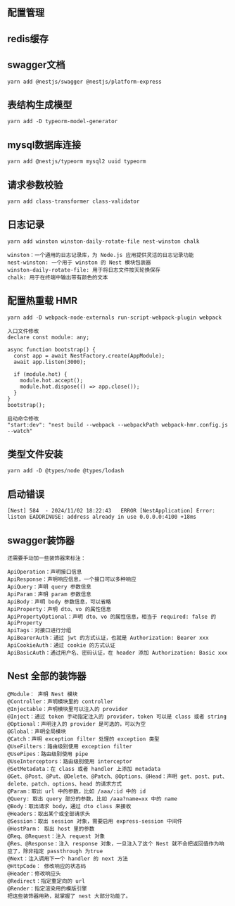 ## 配置管理

## redis缓存


## swagger文档
```shell
yarn add @nestjs/swagger @nestjs/platform-express
```

## 表结构生成模型
```shell
yarn add -D typeorm-model-generator
```

## mysql数据库连接
```shell
yarn add @nestjs/typeorm mysql2 uuid typeorm
```


## 请求参数校验
```shell
yarn add class-transformer class-validator
```


## 日志记录
```shell
yarn add winston winston-daily-rotate-file nest-winston chalk
```
``` 
winston：一个通用的日志记录库，为 Node.js 应用提供灵活的日志记录功能
nest-winston: 一个用于 winston 的 Nest 模块包装器
winston-daily-rotate-file: 用于将日志文件按天轮换保存
chalk: 用于在终端中输出带有颜色的文本
```



## 配置热重载 HMR
```shell
yarn add -D webpack-node-externals run-script-webpack-plugin webpack
```

``` 
入口文件修改
declare const module: any;

async function bootstrap() {
  const app = await NestFactory.create(AppModule);
  await app.listen(3000);

  if (module.hot) {
    module.hot.accept();
    module.hot.dispose(() => app.close());
  }
}
bootstrap();

启动命令修改
"start:dev": "nest build --webpack --webpackPath webpack-hmr.config.js --watch"
```



## 类型文件安装
```shell
yarn add -D @types/node @types/lodash
```


## 启动错误

``
[Nest] 584  - 2024/11/02 18:22:43   ERROR [NestApplication] Error: listen EADDRINUSE: address already in use 0.0.0.0:4100 +18ms
``

## swagger装饰器

```
还需要手动加一些装饰器来标注：

ApiOperation：声明接口信息
ApiResponse：声明响应信息，一个接口可以多种响应
ApiQuery：声明 query 参数信息
ApiParam：声明 param 参数信息
ApiBody：声明 body 参数信息，可以省略
ApiProperty：声明 dto、vo 的属性信息
ApiPropertyOptional：声明 dto、vo 的属性信息，相当于 required: false 的 ApiProperty
ApiTags：对接口进行分组
ApiBearerAuth：通过 jwt 的方式认证，也就是 Authorization: Bearer xxx
ApiCookieAuth：通过 cookie 的方式认证
ApiBasicAuth：通过用户名、密码认证，在 header 添加 Authorization: Basic xxx
```

## Nest 全部的装饰器
``` 
@Module： 声明 Nest 模块
@Controller：声明模块里的 controller
@Injectable：声明模块里可以注入的 provider
@Inject：通过 token 手动指定注入的 provider，token 可以是 class 或者 string
@Optional：声明注入的 provider 是可选的，可以为空
@Global：声明全局模块
@Catch：声明 exception filter 处理的 exception 类型
@UseFilters：路由级别使用 exception filter
@UsePipes：路由级别使用 pipe
@UseInterceptors：路由级别使用 interceptor
@SetMetadata：在 class 或者 handler 上添加 metadata
@Get、@Post、@Put、@Delete、@Patch、@Options、@Head：声明 get、post、put、delete、patch、options、head 的请求方式
@Param：取出 url 中的参数，比如 /aaa/:id 中的 id
@Query: 取出 query 部分的参数，比如 /aaa?name=xx 中的 name
@Body：取出请求 body，通过 dto class 来接收
@Headers：取出某个或全部请求头
@Session：取出 session 对象，需要启用 express-session 中间件
@HostParm： 取出 host 里的参数
@Req、@Request：注入 request 对象
@Res、@Response：注入 response 对象，一旦注入了这个 Nest 就不会把返回值作为响应了，除非指定 passthrough 为true
@Next：注入调用下一个 handler 的 next 方法
@HttpCode： 修改响应的状态码
@Header：修改响应头
@Redirect：指定重定向的 url
@Render：指定渲染用的模版引擎
把这些装饰器用熟，就掌握了 nest 大部分功能了。
```
